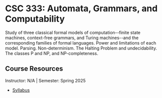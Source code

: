 # CSC 333: Automata, Grammars, and Computability
Study of three classical formal models of computation--finite state machines, context-free grammars, and Turing machines--and the corresponding families of formal languages. Power and limitations of each model. Parsing. Non-determinism. The Halting Problem and undecidability. The classes P and NP, and NP-completeness.

## Course Resources
Instructor: N/A | Semester: Spring 2025
* [Syllabus]()
